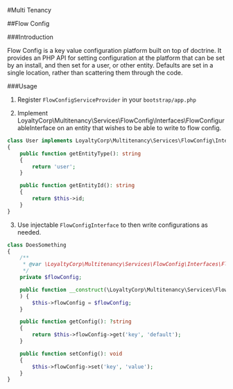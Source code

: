 #Multi Tenancy

##Flow Config

###Introduction

Flow Config is a key value configuration platform built on top of doctrine. It provides an PHP API for setting configuration at the platform that can be set by an install, and then set for a user, or other entity. Defaults are set in a single location, rather than scattering them through the code.

###Usage

1. Register `FlowConfigServiceProvider` in your `bootstrap/app.php`

2. Implement LoyaltyCorp\Multitenancy\Services\FlowConfig\Interfaces\FlowConfigurableInterface on an entity that wishes to be able to write to flow config.

```php
class User implements LoyaltyCorp\Multitenancy\Services\FlowConfig\Interfaces\FlowConfigurableInterface
{
    public function getEntityType(): string
    {
        return 'user';
    }

    public function getEntityId(): string
    {
        return $this->id;
    }
}
```
3. Use injectable `FlowConfigInterface` to then write configurations as needed.

```php
class DoesSomething
{
    /**
     * @var \LoyaltyCorp\Multitenancy\Services\FlowConfig\Interfaces\FlowConfigInterface
     */
    private $flowConfig;

    public function __construct(\LoyaltyCorp\Multitenancy\Services\FlowConfig\Interfaces\FlowConfigInterface $flowConfig
    ) {
        $this->flowConfig = $flowConfig;
    }

    public function getConfig(): ?string
    {
        return $this->flowConfig->get('key', 'default');
    }

    public function setConfig(): void
    {
        $this->flowConfig->set('key', 'value');
    }
}
```